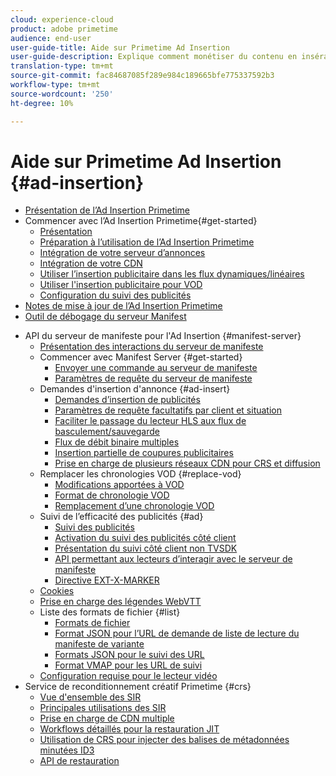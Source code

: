```yaml
---
cloud: experience-cloud
product: adobe primetime
audience: end-user
user-guide-title: Aide sur Primetime Ad Insertion
user-guide-description: Explique comment monétiser du contenu en insérant sur le serveur des publicités dynamiques ciblées et en engageant l’audience grâce à des publicités personnalisées.
translation-type: tm+mt
source-git-commit: fac84687085f289e984c189665bfe775337592b3
workflow-type: tm+mt
source-wordcount: '250'
ht-degree: 10%

---
```



# Aide sur Primetime Ad Insertion  {#ad-insertion}

+ [Présentation de l’Ad Insertion Primetime](home.md)
+ Commencer avec l’Ad Insertion Primetime{#get-started}
   + [Présentation](get-started-ptai.md)
   + [Préparation à l’utilisation de l’Ad Insertion Primetime](setup-ptai.md)
   + [Intégration de votre serveur d’annonces](integrate-ad-server.md)
   + [Intégration de votre CDN](integrate-cdn.md)
   + [Utiliser l’insertion publicitaire dans les flux dynamiques/linéaires](ad-insertion-live-linear-stream.md)
   + [Utiliser l&#39;insertion publicitaire pour VOD](ad-insertion-vod.md)
   + [Configuration du suivi des publicités](set-up-ad-tracking.md)
+ [Notes de mise à jour de l’Ad Insertion Primetime](https://docs.adobe.com/content/help/en/primetime/release-notes/ptai/ptai-19x-release-notes.html)
+ [Outil de débogage du serveur Manifest](manifest-server-debugging-tool.md)

<!-- + [Server Side Ad Insertion debugging dashboard](ssai-debugging-dashboard.md)-->
+ API du serveur de manifeste pour l&#39;Ad Insertion {#manifest-server}
   + [Présentation des interactions du serveur de manifeste](msapi-topics/ms-overview.md)
   + Commencer avec Manifest Server {#get-started}
      + [Envoyer une commande au serveur de manifeste](msapi-topics/ms-getting-started/ms-sending-cmd.md)
      + [Paramètres de requête du serveur de manifeste](msapi-topics/ms-getting-started/ms-api-query-params.md)
   + Demandes d&#39;insertion d&#39;annonce {#ad-insert}
      + [Demandes d’insertion de publicités](msapi-topics/ms-insert-ads/ms-ad-insert.md)
      + [Paramètres de requête facultatifs par client et situation](msapi-topics/ms-insert-ads/ms-api-query-param-situation.md)
      + [Faciliter le passage du lecteur HLS aux flux de basculement/sauvegarde](msapi-topics/ms-insert-ads/hls-switching-to-failover.md)
      + [Flux de débit binaire multiples](msapi-topics/ms-insert-ads/ms-api-mbr-streams.md)
      + [Insertion partielle de coupures publicitaires](msapi-topics/ms-insert-ads/partial-ad-break-insetion.md)
      + [Prise en charge de plusieurs réseaux CDN pour CRS et diffusion](msapi-topics/ms-insert-ads/ms-api-multi-cdns-for-crs.md)
   + Remplacer les chronologies VOD {#replace-vod}
      + [Modifications apportées à VOD](msapi-topics/ms-changes-vod-timeline/ms-replace-vod-timeline.md)
      + [Format de chronologie VOD](msapi-topics/ms-changes-vod-timeline/ms-api-timeline-format.md)
      + [Remplacement d’une chronologie VOD](msapi-topics/ms-changes-vod-timeline/t-ms-replace-vod-timeline.md)
   + Suivi de l’efficacité des publicités {#ad}
      + [Suivi des publicités](msapi-topics/ms-at-effectiveness/ms-at-overview.md)
      + [Activation du suivi des publicités côté client](msapi-topics/ms-at-effectiveness/ms-enable-client-side-ad-tracking.md)
      + [Présentation du suivi côté client non TVSDK](msapi-topics/ms-at-effectiveness/notvsdk-csat-overview.md)
      + [API permettant aux lecteurs d’interagir avec le serveur de manifeste](msapi-topics/ms-at-effectiveness/notvsdk-csat-ms-interface.md)
      + [Directive EXT-X-MARKER](msapi-topics/ms-at-effectiveness/ms-api-playlists.md)
   + [Cookies](msapi-topics/ms-cookies.md)
   + [Prise en charge des légendes WebVTT](msapi-topics/ms-webvtt-captions.md)
   + Liste des formats de fichier {#list}
      + [Formats de fichier](msapi-topics/ms-list-file-formats/ms-api-file-formats.md)
      + [Format JSON pour l’URL de demande de liste de lecture du manifeste de variante](msapi-topics/ms-list-file-formats/ms-json-m3u8.md)
      + [Formats JSON pour le suivi des URL](msapi-topics/ms-list-file-formats/notvsdk-csat-sidecar.md)
      + [Format VMAP pour les URL de suivi](msapi-topics/ms-list-file-formats/notvsdk-csat-vmap.md)
   + [Configuration requise pour le lecteur vidéo](msapi-topics/ms-player-req.md)
+ Service de reconditionnement créatif Primetime {#crs}
   + [Vue d&#39;ensemble des SIR](creative-repackaging-service/crs-overview.md)
   + [Principales utilisations des SIR](creative-repackaging-service/jit-async-hls-conv.md)
   + [Prise en charge de CDN multiple](creative-repackaging-service/multi-cdn-supportt.md)
   + [Workflows détaillés pour la restauration JIT](creative-repackaging-service/jit-repackage.md)
   + [Utilisation de CRS pour injecter des balises de métadonnées minutées ID3](creative-repackaging-service/inject-id3.md)
   + [API de restauration](creative-repackaging-service/api-repackage.md)
